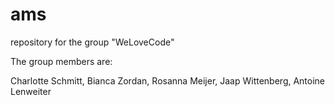 # ams
repository for the group "WeLoveCode"

The group members are:

Charlotte Schmitt, 
Bianca Zordan, 
Rosanna Meijer, 
Jaap Wittenberg, 
Antoine Lenweiter

